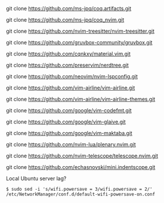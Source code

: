 git clone https://github.com/ms-jpq/coq.artifacts.git

git clone https://github.com/ms-jpq/coq_nvim.git

git clone https://github.com/nvim-treesitter/nvim-treesitter.git

git clone https://github.com/gruvbox-community/gruvbox.git

git clone https://github.com/cqnkxy/material.vim.git

git clone https://github.com/preservim/nerdtree.git

git clone https://github.com/neovim/nvim-lspconfig.git

git clone https://github.com/vim-airline/vim-airline.git

git clone https://github.com/vim-airline/vim-airline-themes.git

git clone https://github.com/google/vim-codefmt.git

git clone https://github.com/google/vim-glaive.git

git clone https://github.com/google/vim-maktaba.git

git clone https://github.com/nvim-lua/plenary.nvim.git

git clone https://github.com/nvim-telescope/telescope.nvim.git

git clone https://github.com/echasnovski/mini.indentscope.git

Local Ubuntu server lag?

```shell
$ sudo sed -i 's/wifi.powersave = 3/wifi.powersave = 2/' /etc/NetworkManager/conf.d/default-wifi-powersave-on.conf
```
